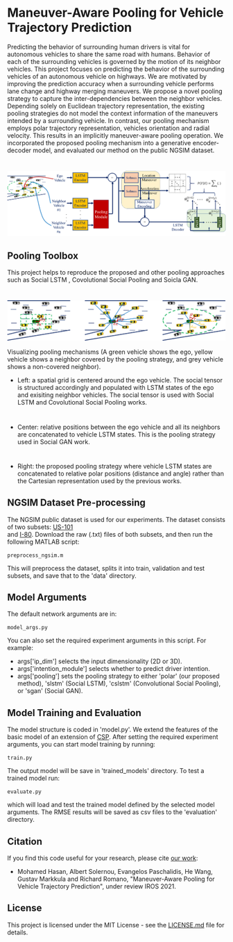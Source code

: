 # Maneuver-Aware Pooling for Vehicle Trajectory Prediction
Predicting the behavior of 
surrounding human drivers is vital for autonomous vehicles to share 
the same road with humans. Behavior of each of the surrounding 
vehicles is governed by the motion of its neighbor vehicles. 
This project focuses on predicting the behavior of the surrounding 
vehicles of an autonomous vehicle on highways. 
We are motivated by improving the prediction accuracy when a 
surrounding vehicle performs lane change and highway merging 
maneuvers. We propose a novel pooling strategy to capture 
the inter-dependencies between the neighbor vehicles. 
Depending solely on Euclidean trajectory representation, 
the existing pooling strategies do not model the context 
information of the maneuvers intended by a surrounding vehicle. 
In contrast, our pooling mechanism employs polar trajectory 
representation, vehicles orientation and radial velocity. 
This results in an implicitly maneuver-aware pooling operation.
We incorporated the proposed pooling mechanism into a generative
encoder-decoder model, and evaluated our method on the public 
NGSIM dataset.

#
![model image](pooling_model.png "Model overview")

## Pooling Toolbox
This project helps to reproduce 
the proposed and other pooling approaches such as Social LSTM , Covolutional Social Pooling and Soicla GAN.
#
![pooling image](pooling_approaches.png "Pooling approaches")

Visualizing pooling mechanisms (A green vehicle shows the ego, 
yellow vehicle shows a neighbor covered by the pooling strategy,
and grey vehicle shows a non-covered neighbor). 
* Left: a spatial grid is centered around the ego vehicle. 
The social tensor is structured accordingly and populated
with LSTM states of the ego and exisiting neighbor vehicles. 
  The social tensor is used with Social LSTM and Covolutional Social Pooling works.
#  
* Center: relative positions between the ego vehicle and 
  all its neighbors are concatenated to vehicle LSTM states. This is 
  the pooling strategy used in Social GAN work.
#  
* Right: the proposed pooling strategy where vehicle LSTM 
  states are concatenated to relative polar positions 
  (distance and angle) rather than the Cartesian representation
  used by the previous works.
  
## NGSIM Dataset Pre-processing
The NGSIM  public  dataset  is  used  for  our  experiments. The
dataset  consists  of  two  subsets:  [US-101](https://www.fhwa.dot.gov/publications/research/operations/07030/index.cfm)   
and [I-80](https://www.fhwa.dot.gov/publications/research/operations/06137/). 
Download the raw (.txt) files of both subsets, and then run the following MATLAB script:

```
preprocess_ngsim.m
```

This will preprocess the dataset, splits it into train, validation and test subsets, 
and save that to the 'data' directory.

## Model Arguments
The default network arguments are in:
```
model_args.py 
```
You can also set the required experiment arguments in this script. For example: 

* args['ip_dim'] selects the input dimensionality (2D or 3D).
* args['intention_module'] selects whether to predict driver intention.
* args['pooling'] sets the pooling strategy to either 'polar' (our proposed method), 
  'slstm' (Social LSTM), 'cslstm' (Convolutional Social Pooling), or 'sgan' (Social GAN).
  
## Model Training and Evaluation
The model structure is coded in 'model.py'. 
We extend the features of the basic model of an extension 
of [CSP](https://github.com/nachiket92/conv-social-pooling).
After setting the required experiment arguments, 
you can start model training by running:
```
train.py
```
The output model will be save in 'trained_models' directory.
To test a trained model run:
```
evaluate.py
```
which will load and test the trained model defined by the selected model arguments. The RMSE results will be saved as csv files to the 'evaluation' directory. 

## Citation
If you find this code useful for your research, please cite [our work](https://arxiv.org/):

* Mohamed Hasan, Albert Solernou, Evangelos Paschalidis, 
  He Wang, Gustav Markkula and Richard Romano, 
  "Maneuver-Aware Pooling for Vehicle Trajectory Prediction", under review IROS 2021.

## License
This project is licensed under the MIT License - see the 
[LICENSE.md](LICENSE.md) file for details.


